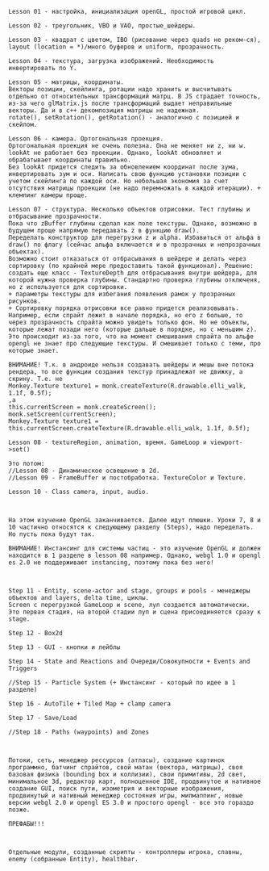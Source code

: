     Lesson 01 - настройка, инициализация openGL, простой игровой цикл.

    Lesson 02 - треугольник, VBO и VAO, простые_шейдеры.
    
    Lesson 03 - квадрат с цветом, IBO (рисование через quads не реком-ся), layout (location = *)/много буферов и uniform, прозрачность.

    Lesson 04 - текстура, загрузка изображений. Необходимость инвертировать по Y.

    Lesson 05 - матрицы, координаты.
    Векторы позиции, скейлинга, ротации надо хранить и высчитывать отдельно от относительных трансформаций матрц. В JS страдает точность, из-за чего glMatrix.js после трансформаций выдает неправильные векторы. Да и в с++ декомпозиция матрицы не надежная.
    rotate(), setRotation(), getRotation() - аналогично с позицией и скейлом.

    Lesson 06 - камера. Ортогональная проекция.
    Ортогональная проекция не очень полезна. Она не меняет ни z, ни w. lookAt не работает без проекции. Однако, lookAt обновляет и обрабатывает координаты правильно.
    Без lookAt придется следить за обновлением координат после зума, инвертировать зум и оси. Написать свою функцию установки позиции с учетом скейлинга по каждой оси. Но небольшая экономия за счет отсутствия матрицы проекции (не надо перемножать в каждой итерации). + клемпинг камеры проще.

    Lesson 07 - структура. Несколько объектов отрисовки. Тест глубины и отбрасывание прозрачности.
    Пока что zBuffer глубины сделал как поле текстуры. Однако, возможно в будущем проще напрямую передавать z в функцию draw().
    Переделать конструктор для перегрузки z и alpha. Избавиться от альфа в draw() по флагу (сейчас альфа включается и в прозрачных и непрозрачных объектах).
    Возможно стоит отказаться от отбрасывания в шейдере и делать через сортировку (по крайней мере предоставить такой функционал). Решение: создать еще класс - TextureDepth для отбрасывания внутри шейдера, для которой нужна проверка глубины. Стандартно проверка глубины отключеня, но z используется для сортировки.
    + параметры текстуры для избегания появления рамок у прозрачных рисунков.
    + Сортировку порядка отрисовки все равно придется реализовывать. Например, если спрайт лежит в начале порядка, но его z больше, то через прозрачность спрайта можно увидеть только фон. Но не объекты, которые лежат позади него (которые дальше в порядке, но с меньшим z). Это происходит из-за того, что на момент смешивания спрайта по альфе opengl не знает про следующие текстуры. И смешивает только с теми, про которые знает.

    ВНИМАНИЕ! Т.к. в андроиде нельзя создавать шейдеры и мешы вне потока рендера, то все функции создания текстур принадлежат не движку, а скрину. Т.е. не 
    Monkey.Texture texture1 = monk.createTexture(R.drawable.elli_walk, 1.1f, 0.5f);
    ,а
    this.currentScreen = monk.createScreen();
    monk.setScreen(currentScreen);
    Monkey.Texture texture1 = this.currentScreen.createTexture(R.drawable.elli_walk, 1.1f, 0.5f);

    Lesson 08 - textureRegion, animation, время. GameLoop и viewport->set()

    Это потом:
    //Lesson 08 - Динамическое освещение в 2d.
    //Lesson 09 - FrameBuffer и постобработка. TextureColor и Texture.

    Lesson 10 - Class camera, input, audio.



    На этом изучение OpenGL заканчивается. Далее идут плюшки. Уроки 7, 8 и 10 частично относятся к следующему разделу (Steps), надо переделать. Но пусть пока будут так.

    ВНИМАНИЕ! Инстансинг для системы частиц - это изучение OpenGL и должен находится в 1 разделе в lesson 08 например. Однако, webgl 1.0 и opengl es 2.0 не поддерживают instancing, поэтому пока без него!



    Step 11 - Entity, scene-actor and stage, groups и pools - менеджеры объектов and layers, delta time, циклы. 
    Screen с перегрузкой GameLoop и scene, луп создается автоматически. Это первая стадия, на второй стадии луп и сцена присоединяется сразу к stage.

    Step 12 - Box2d

    Step 13 - GUI - кнопки и лейблы

    Step 14 - State and Reactions and Очереди/Совокупности + Events and Triggers

    //Step 15 - Particle System (+ Инстансинг - который по идее в 1 разделе)

    Step 16 - AutoTile + Tiled Map + clamp camera

    Step 17 - Save/Load

    //Step 18 - Paths (waypoints) and Zones



    Потоки, сеть, менеджер рессурсов (атласы), создание картинок программно, батчинг спрайтов, свой матан (вектора, матрицы), своя базовая физика (bounding box и коллизии), свои примитивы, 2d свет, минимальное 3d, редактор карт, полноценное IDE, продвинутое и нативное создание GUI, поиск пути, изометрия и векторные изображения, продвинутый и нативный менеджер состояния игры, мипмаппинг, новые версии webgl 2.0 и opengl ES 3.0 и простого opengl - все это гораздо позже.

    ПРЕФАБЫ!!!



    Отдельные модули, созданные скрипты - контроллеры игрока, спавны, enemy (собранные Entity), healthbar.